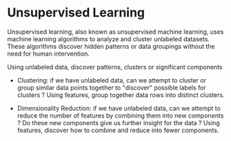 # Unsupervised Learning

Unsupervised learning, also known as unsupervised machine learning, uses machine learning algorithms to analyze and cluster unlabeled datasets. These algorithms discover hidden patterns or data groupings without the need for human intervention.

Using unlabeled data, discover patterns, clusters or significant components

- Clustering:
if we have unlabeled data, can we attempt to cluster or group similar data points together to "discover" possible labels for clusters ? 
Using features, group together data rows into distinct clusters.

- Dimensionality Reduction:
if we have unlabeled data, can we attempt to reduce the number of features by combining them into new components ? Do these new components give us further insight for the data ?
Using features, discover how to combine and reduce into fewer components.
 

